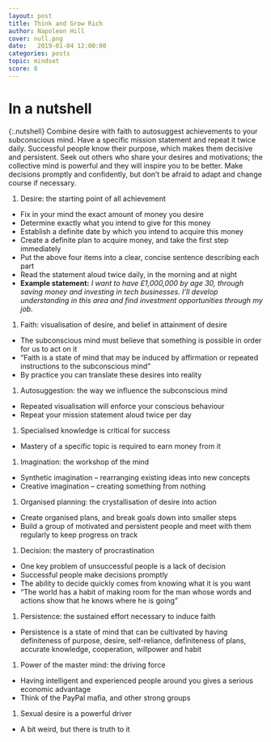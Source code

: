 ```yaml
---
layout: post
title: Think and Grow Rich
author: Napoleon Hill
cover: null.png
date:   2019-01-04 12:00:00
categories: posts
topic: mindset
score: 8
---
```


# In a nutshell

{:.nutshell}
Combine desire with faith to autosuggest achievements to your
subconscious mind. Have a specific mission statement and repeat it twice
daily. Successful people know their purpose, which makes them decisive
and persistent. Seek out others who share your desires and motivations;
the collective mind is powerful and they will inspire you to be better.
Make decisions promptly and confidently, but don’t be afraid to adapt
and change course if necessary.

1.  Desire: the starting point of all achievement
-   Fix in your mind the exact amount of money you desire
-   Determine exactly what you intend to give for this money
-   Establish a definite date by which you intend to acquire this money
-   Create a definite plan to acquire money, and take the first step
    immediately
-   Put the above four items into a clear, concise sentence describing
    each part
-   Read the statement aloud twice daily, in the morning and at night
-   **Example statement:** *I want to have £1,000,000 by age 30, through
    saving money and investing in tech businesses. I’ll develop
    understanding in this area and find investment opportunities through
    my job.*

1.  Faith: visualisation of desire, and belief in attainment of desire
-   The subconscious mind must believe that something is possible in
    order for us to act on it
-   “Faith is a state of mind that may be induced by affirmation or
    repeated instructions to the subconscious mind”
-   By practice you can translate these desires into reality

1.  Autosuggestion: the way we influence the subconscious mind
-   Repeated visualisation will enforce your conscious behaviour
-   Repeat your mission statement aloud twice per day

1.  Specialised knowledge is critical for success
-   Mastery of a specific topic is required to earn money from it

1.  Imagination: the workshop of the mind
-   Synthetic imagination – rearranging existing ideas into new concepts
-   Creative imagination – creating something from nothing

1.  Organised planning: the crystallisation of desire into action
-   Create organised plans, and break goals down into smaller steps
-   Build a group of motivated and persistent people and meet with them
    regularly to keep progress on track

1.  Decision: the mastery of procrastination
-   One key problem of unsuccessful people is a lack of decision
-   Successful people make decisions promptly
-   The ability to decide quickly comes from knowing what it is you want
-   “The world has a habit of making room for the man whose words and
    actions show that he knows where he is going”

1.  Persistence: the sustained effort necessary to induce faith
-   Persistence is a state of mind that can be cultivated by having
    definiteness of purpose, desire, self-reliance, definiteness of
    plans, accurate knowledge, cooperation, willpower and habit

1.  Power of the master mind: the driving force
-   Having intelligent and experienced people around you gives a serious
    economic advantage
-   Think of the PayPal mafia, and other strong groups

1.  Sexual desire is a powerful driver
-   A bit weird, but there is truth to it